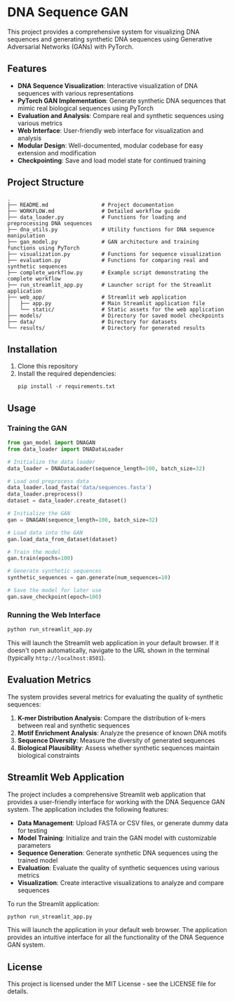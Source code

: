# DNA Sequence GAN

This project provides a comprehensive system for visualizing DNA sequences and generating synthetic DNA sequences using Generative Adversarial Networks (GANs) with PyTorch.

## Features

- **DNA Sequence Visualization**: Interactive visualization of DNA sequences with various representations
- **PyTorch GAN Implementation**: Generate synthetic DNA sequences that mimic real biological sequences using PyTorch
- **Evaluation and Analysis**: Compare real and synthetic sequences using various metrics
- **Web Interface**: User-friendly web interface for visualization and analysis
- **Modular Design**: Well-documented, modular codebase for easy extension and modification
- **Checkpointing**: Save and load model state for continued training

## Project Structure

```
.
├── README.md                 # Project documentation
├── WORKFLOW.md               # Detailed workflow guide
├── data_loader.py            # Functions for loading and preprocessing DNA sequences
├── dna_utils.py              # Utility functions for DNA sequence manipulation
├── gan_model.py              # GAN architecture and training functions using PyTorch
├── visualization.py          # Functions for sequence visualization
├── evaluation.py             # Functions for comparing real and synthetic sequences
├── complete_workflow.py      # Example script demonstrating the complete workflow
├── run_streamlit_app.py      # Launcher script for the Streamlit application
├── web_app/                  # Streamlit web application
│   ├── app.py                # Main Streamlit application file
│   └── static/               # Static assets for the web application
├── models/                   # Directory for saved model checkpoints
├── data/                     # Directory for datasets
└── results/                  # Directory for generated results
```

## Installation

1. Clone this repository
2. Install the required dependencies:
   ```
   pip install -r requirements.txt
   ```

## Usage

### Training the GAN

```python
from gan_model import DNAGAN
from data_loader import DNADataLoader

# Initialize the data loader
data_loader = DNADataLoader(sequence_length=100, batch_size=32)

# Load and preprocess data
data_loader.load_fasta('data/sequences.fasta')
data_loader.preprocess()
dataset = data_loader.create_dataset()

# Initialize the GAN
gan = DNAGAN(sequence_length=100, batch_size=32)

# Load data into the GAN
gan.load_data_from_dataset(dataset)

# Train the model
gan.train(epochs=100)

# Generate synthetic sequences
synthetic_sequences = gan.generate(num_sequences=10)

# Save the model for later use
gan.save_checkpoint(epoch=100)
```

### Running the Web Interface

```bash
python run_streamlit_app.py
```

This will launch the Streamlit web application in your default browser. If it doesn't open automatically, navigate to the URL shown in the terminal (typically `http://localhost:8501`).

## Evaluation Metrics

The system provides several metrics for evaluating the quality of synthetic sequences:

1. **K-mer Distribution Analysis**: Compare the distribution of k-mers between real and synthetic sequences
2. **Motif Enrichment Analysis**: Analyze the presence of known DNA motifs
3. **Sequence Diversity**: Measure the diversity of generated sequences
4. **Biological Plausibility**: Assess whether synthetic sequences maintain biological constraints

## Streamlit Web Application

The project includes a comprehensive Streamlit web application that provides a user-friendly interface for working with the DNA Sequence GAN system. The application includes the following features:

- **Data Management**: Upload FASTA or CSV files, or generate dummy data for testing
- **Model Training**: Initialize and train the GAN model with customizable parameters
- **Sequence Generation**: Generate synthetic DNA sequences using the trained model
- **Evaluation**: Evaluate the quality of synthetic sequences using various metrics
- **Visualization**: Create interactive visualizations to analyze and compare sequences

To run the Streamlit application:

```bash
python run_streamlit_app.py
```

This will launch the application in your default web browser. The application provides an intuitive interface for all the functionality of the DNA Sequence GAN system.

## License

This project is licensed under the MIT License - see the LICENSE file for details.
